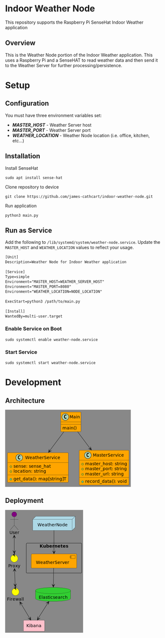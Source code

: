 # Indoor Weather Node

This repository supports the Raspberry Pi SenseHat Indoor Weather application

## Overview
This is the Weather Node portion of the Indoor Weather application. This uses a Raspberry Pi and a SenseHAT to read weather data and then send it to the Weather Server for further processing/persistence.

# Setup
## Configuration
You must have three environment variables set:
- **_MASTER_HOST_** - Weather Server host 
- **_MASTER_PORT_** - Weather Server port
- **_WEATHER_LOCATION_** - Weather Node location (i.e. office, kitchen, etc...)

## Installation
Install SenseHat
```
sudo apt install sense-hat
```
Clone repository to device
```
git clone https://github.com/james-cathcart/indoor-weather-node.git
```
Run application
```
python3 main.py
```

## Run as Service
Add the following to `/lib/systemd/system/weather-node.service`. Update the `MASTER_HOST` and `WEATHER_LOCATION` values to reflect your usage.
```
[Unit]
Description=Weather Node for Indoor Weather application

[Service]
Type=simple
Environment="MASTER_HOST=WEATHER_SERVER_HOST"
Environment="MASTER_PORT=8080"
Environment="WEATHER_LOCATION=NODE_LOCATION"

ExecStart=python3 /path/to/main.py

[Install]
WantedBy=multi-user.target
```
### Enable Service on Boot
```
sudo systemctl enable weather-node.service
```

### Start Service
```
sudo systemctl start weather-node.service
```

# Development
## Architecture
![](docs/classes.png)

## Deployment
![](docs/deployment.png)